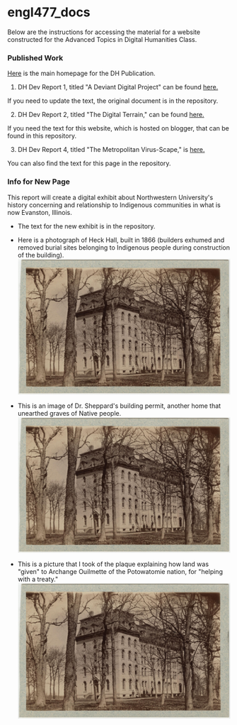 # engl477_docs

Below are the instructions for accessing the material for a website constructed for the  Advanced Topics in Digital Humanities Class.

### Published Work

[Here](hmccaffrey477.wordpress.com) is the main homepage for the DH Publication.

1. DH Dev Report 1, titled "A Deviant Digital Project" can be found [here.](hmccaffrey477.wordpress.com/a-deviant-digital-project/)

If you need to update the text, the original document is in the repository.

2. DH Dev Report 2, titled "The Digital Terrain," can be found [here.](https://hmccaffrey477.blogspot.com/2020/09/the-digital-terrain-exploring-metadata.html)

If you need the text for this website, which is hosted on blogger, that can be found in this repository.

3. DH Dev Report 4, titled "The Metropolitan Virus-Scape," is [here.](hmccaffrey477.wordpress.com/the-metropolitan-virus-scape/)

You can also find the text for this page in the repository.

### Info for New Page

This report will create a digital exhibit about Northwestern University's history concerning and relationship to Indigenous communities in what is now Evanston, Illinois.

* The text for the new exhibit is in the repository. 

* Here is a photograph of Heck Hall, built in 1866 (builders exhumed and removed burial sites belonging to Indigenous people during construction of the building).
![alt text][logo]

[logo]: https://raw.githubusercontent.com/hopemccaffrey/engl477_docs/main/heck%20hall.jpg "Heck Hall"

* This is an image of Dr. Sheppard's building permit, another home that unearthed graves of Native people.
![alt text][logo]

[logo]: https://raw.githubusercontent.com/hopemccaffrey/engl477_docs/main/225-Greenwood-building-permit-001-e1569443601296.jpg
"Sheppard Building Permit"


* This is a picture that I took of the plaque explaining how land was "given" to Archange Ouilmette of the Potowatomie nation, for "helping with a treaty."
![alt text][logo]

[logo]: https://raw.githubusercontent.com/hopemccaffrey/engl477_docs/main/IMG_1469.JPG "Archange Ouilmette Sign"
 